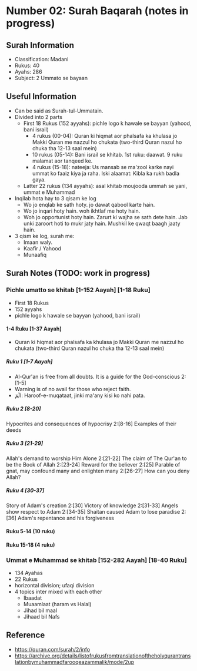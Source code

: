 # Number 02: Surah Baqarah (notes in progress)

## Surah Information

- Classification: Madani
- Rukus: 40
- Ayahs: 286
- Subject: 2 Ummato se bayaan

## Useful Information

- Can be said as Surah-tul-Ummatain.
- Divided into 2 parts
  - First 18 Rukus (152 ayyahs): pichle logo k hawale se bayyan (yahood, bani israil)
    - 4 rukus (00-04): Quran ki hiqmat aor phalsafa ka khulasa jo Makki Quran me nazzul ho chukata (two-third Quran nazul ho chuka tha 12-13 saal mein)
    - 10 rukus (05-14): Bani israil se khitab. 1st ruku: daawat. 9 ruku malamat aor tanqeed ke.
    - 4 rukus (15-18): nateeja: Us mansab se ma'zool karke nayi ummat ko faaiz kiya ja raha. Iski alaamat: Kibla ka rukh badla gaya.
  - Latter 22 rukus (134 ayyahs):  asal khitab moujooda ummah se yani, ummat e Muhammad
- Inqilab hota hay to 3 qisam ke log
  - Wo jo enqlab ke sath hoty. jo dawat qabool karte hain.
  - Wo jo inqari hoty hain. woh ikhtlaf me hoty hain.
  - Woh jo opportunist hoty hain. Zarurt ki wajha se sath dete hain. Jab unki zaroort hoti to mukr jaty hain. Mushkil ke qwaqt baagh jaaty hain.
- 3 qism ke log, surah me:
  - Imaan waly.
  - Kaafir / Yahood
  - Munaafiq

## Surah Notes (TODO: work in progress)

### Pichle umatto se khitab [1-152 Aayah] [1-18 Ruku]

- First 18 Rukus
- 152 ayyahs
- pichle logo k hawale se bayyan (yahood, bani israil)

#### 1-4 Ruku [1-37 Aayah]

- Quran ki hiqmat aor phalsafa ka khulasa jo Makki Quran me nazzul ho chukata (two-third Quran nazul ho chuka tha 12-13 saal mein)

##### Ruku 1 [1-7 Aayah]

- Al-Qur'an is free from all doubts. It is a guide for the God-conscious 2:[1-5]
- Warning is of no avail for those who reject faith.
- الٓمٓ: Haroof-e-muqataat, jinki ma'any kisi ko nahi pata.

##### Ruku 2 [8-20]

Hypocrites and consequences of hypocrisy 2:[8-16]
Examples of their deeds

##### Ruku 3 [21-29]

Allah's demand to worship Him Alone 2:[21-22]
The claim of The Qur'an to be the Book of Allah 2:[23-24]
Reward for the believer 2:[25]
Parable of gnat, may confound many and enlighten many 2:[26-27]
How can you deny Allah?

##### Ruku 4 [30-37]

Story of Adam's creation 2:[30]
Victory of knowledge 2:[31-33]
Angels show respect to Adam 2:[34-35]
Shaitan caused Adam to lose paradise 2: [36]
Adam's repentance and his forgiveness

#### Ruku 5-14 (10 ruku)

#### Ruku 15-18 (4 ruku)

### Ummat e Muhammad se khitab [152-282 Aayah] [18-40 Ruku]

- 134 Ayahas
- 22 Rukus
- horizontal division; ufaqi division
- 4 topics inter mixed with each other
  - Ibaadat
  - Muaamlaat (haram vs Halal)
  - Jihad bil maal
  - Jihaad bil Nafs

## Reference

- https://quran.com/surah/2/info
- https://archive.org/details/listofrukusfromtranslationoftheholyqurantranslationbymuhammadfarooqeazammalik/mode/2up
